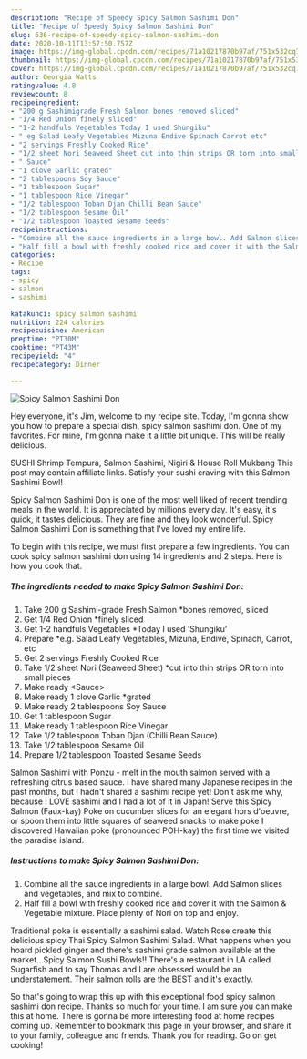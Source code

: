 ```yaml
---
description: "Recipe of Speedy Spicy Salmon Sashimi Don"
title: "Recipe of Speedy Spicy Salmon Sashimi Don"
slug: 636-recipe-of-speedy-spicy-salmon-sashimi-don
date: 2020-10-11T13:57:50.757Z
image: https://img-global.cpcdn.com/recipes/71a10217870b97af/751x532cq70/spicy-salmon-sashimi-don-recipe-main-photo.jpg
thumbnail: https://img-global.cpcdn.com/recipes/71a10217870b97af/751x532cq70/spicy-salmon-sashimi-don-recipe-main-photo.jpg
cover: https://img-global.cpcdn.com/recipes/71a10217870b97af/751x532cq70/spicy-salmon-sashimi-don-recipe-main-photo.jpg
author: Georgia Watts
ratingvalue: 4.8
reviewcount: 8
recipeingredient:
- "200 g Sashimigrade Fresh Salmon bones removed sliced"
- "1/4 Red Onion finely sliced"
- "1-2 handfuls Vegetables Today I used Shungiku"
- " eg Salad Leafy Vegetables Mizuna Endive Spinach Carrot etc"
- "2 servings Freshly Cooked Rice"
- "1/2 sheet Nori Seaweed Sheet cut into thin strips OR torn into small pieces"
- " Sauce"
- "1 clove Garlic grated"
- "2 tablespoons Soy Sauce"
- "1 tablespoon Sugar"
- "1 tablespoon Rice Vinegar"
- "1/2 tablespoon Toban Djan Chilli Bean Sauce"
- "1/2 tablespoon Sesame Oil"
- "1/2 tablespoon Toasted Sesame Seeds"
recipeinstructions:
- "Combine all the sauce ingredients in a large bowl. Add Salmon slices and vegetables, and mix to combine."
- "Half fill a bowl with freshly cooked rice and cover it with the Salmon &amp; Vegetable mixture. Place plenty of Nori on top and enjoy."
categories:
- Recipe
tags:
- spicy
- salmon
- sashimi

katakunci: spicy salmon sashimi 
nutrition: 224 calories
recipecuisine: American
preptime: "PT30M"
cooktime: "PT43M"
recipeyield: "4"
recipecategory: Dinner

---
```



![Spicy Salmon Sashimi Don](https://img-global.cpcdn.com/recipes/71a10217870b97af/751x532cq70/spicy-salmon-sashimi-don-recipe-main-photo.jpg)

Hey everyone, it's Jim, welcome to my recipe site. Today, I'm gonna show you how to prepare a special dish, spicy salmon sashimi don. One of my favorites. For mine, I'm gonna make it a little bit unique. This will be really delicious.

SUSHI Shrimp Tempura, Salmon Sashimi, Nigiri &amp; House Roll Mukbang This post may contain affiliate links. Satisfy your sushi craving with this Salmon Sashimi Bowl!

Spicy Salmon Sashimi Don is one of the most well liked of recent trending meals in the world. It is appreciated by millions every day. It's easy, it's quick, it tastes delicious. They are fine and they look wonderful. Spicy Salmon Sashimi Don is something that I've loved my entire life.


To begin with this recipe, we must first prepare a few ingredients. You can cook spicy salmon sashimi don using 14 ingredients and 2 steps. Here is how you cook that.

<!--inarticleads1-->

##### The ingredients needed to make Spicy Salmon Sashimi Don:

1. Take 200 g Sashimi-grade Fresh Salmon *bones removed, sliced
1. Get 1/4 Red Onion *finely sliced
1. Get 1-2 handfuls Vegetables *Today I used ‘Shungiku’
1. Prepare  *e.g. Salad Leafy Vegetables, Mizuna, Endive, Spinach, Carrot, etc
1. Get 2 servings Freshly Cooked Rice
1. Take 1/2 sheet Nori (Seaweed Sheet) *cut into thin strips OR torn into small pieces
1. Make ready  &lt;Sauce&gt;
1. Make ready 1 clove Garlic *grated
1. Make ready 2 tablespoons Soy Sauce
1. Get 1 tablespoon Sugar
1. Make ready 1 tablespoon Rice Vinegar
1. Take 1/2 tablespoon Toban Djan (Chilli Bean Sauce)
1. Take 1/2 tablespoon Sesame Oil
1. Prepare 1/2 tablespoon Toasted Sesame Seeds


Salmon Sashimi with Ponzu - melt in the mouth salmon served with a refreshing citrus based sauce. I have shared many Japanese recipes in the past months, but I hadn&#39;t shared a sashimi recipe yet! Don&#39;t ask me why, because I LOVE sashimi and I had a lot of it in Japan! Serve this Spicy Salmon (Faux-kay) Poke on cucumber slices for an elegant hors d&#39;oeuvre, or spoon them into little squares of seaweed snacks to make poke I discovered Hawaiian poke (pronounced POH-kay) the first time we visited the paradise island. 

<!--inarticleads2-->

##### Instructions to make Spicy Salmon Sashimi Don:

1. Combine all the sauce ingredients in a large bowl. Add Salmon slices and vegetables, and mix to combine.
1. Half fill a bowl with freshly cooked rice and cover it with the Salmon &amp; Vegetable mixture. Place plenty of Nori on top and enjoy.


Traditional poke is essentially a sashimi salad. Watch Rose create this delicious spicy Thai Spicy Salmon Sashimi Salad. What happens when you hoard pickled ginger and there&#39;s sashimi grade salmon available at the market…Spicy Salmon Sushi Bowls!! There&#39;s a restaurant in LA called Sugarfish and to say Thomas and I are obsessed would be an understatement. Their salmon rolls are the BEST and it&#39;s exactly. 

So that's going to wrap this up with this exceptional food spicy salmon sashimi don recipe. Thanks so much for your time. I am sure you can make this at home. There is gonna be more interesting food at home recipes coming up. Remember to bookmark this page in your browser, and share it to your family, colleague and friends. Thank you for reading. Go on get cooking!
